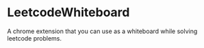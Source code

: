 # LeetcodeWhiteboard
A chrome extension that you can use as a whiteboard while solving leetcode problems.
